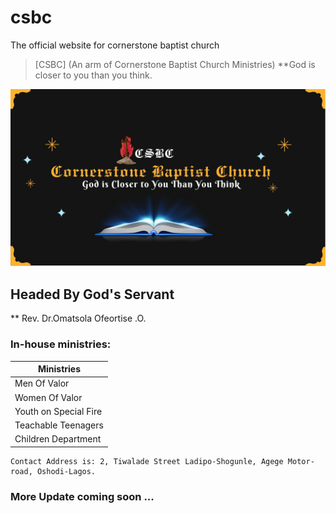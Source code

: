 # csbc
The official website for cornerstone baptist church

> [CSBC] (An arm of Cornerstone Baptist Church Ministries)
**God is closer to you than you think.

![CSBC](csbc.jpg)

## Headed By God's Servant 
** Rev. Dr.Omatsola Ofeortise .O.

>
### In-house ministries: 
| **Ministries**           |
| ----------------------
| Men Of Valor             |
| Women Of Valor           |
| Youth on Special Fire    |
| Teachable Teenagers      |
| Children Department      |


```
Contact Address is: 2, Tiwalade Street Ladipo-Shogunle, Agege Motor-road, Oshodi-Lagos.
```

### More Update coming soon ...



